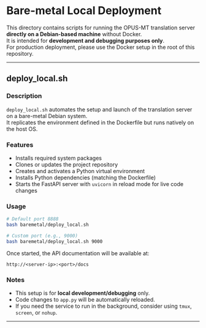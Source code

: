 # Bare-metal Local Deployment

This directory contains scripts for running the OPUS-MT translation server **directly on a Debian-based machine** without Docker.  
It is intended for **development and debugging purposes only**.  
For production deployment, please use the Docker setup in the root of this repository.

---

## deploy_local.sh

### Description
`deploy_local.sh` automates the setup and launch of the translation server on a bare-metal Debian system.  
It replicates the environment defined in the Dockerfile but runs natively on the host OS.

### Features
- Installs required system packages
- Clones or updates the project repository
- Creates and activates a Python virtual environment
- Installs Python dependencies (matching the Dockerfile)
- Starts the FastAPI server with `uvicorn` in reload mode for live code changes

### Usage
```bash
# Default port 8888
bash baremetal/deploy_local.sh

# Custom port (e.g., 9000)
bash baremetal/deploy_local.sh 9000
```

Once started, the API documentation will be available at:
```
http://<server-ip>:<port>/docs
```

### Notes
- This setup is for **local development/debugging** only.
- Code changes to `app.py` will be automatically reloaded.
- If you need the service to run in the background, consider using `tmux`, `screen`, or `nohup`.

---
```
